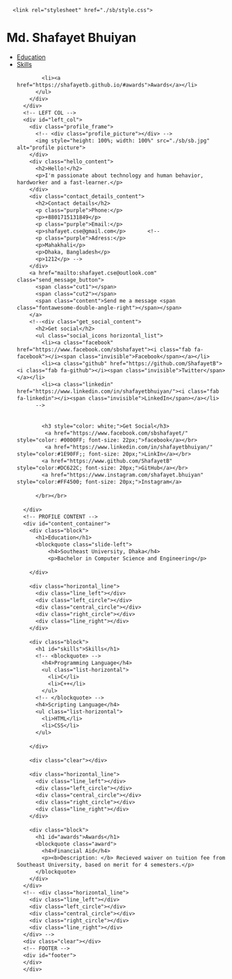 
<!DOCTYPE html>
<html lang="en">
<head><meta http-equiv="Content-Type" content="text/html; charset=UTF-8">
  <title>Shafayet Bhuiyan</title>
  
  
  <!--<script src="https://./Welcome!_files/code.jquery.com/jquery-3.5.0.min.map"></script>
  <script src="https://./Welcome!_files/code.jquery.com/jquery-3.5.0.min.js"></script>-->
      <link rel="stylesheet" href="./sb/style.css">

  <!--<script
  src="https://code.jquery.com/jquery-3.5.0.min.js"
  integrity="sha256-xNzN2a4ltkB44Mc/Jz3pT4iU1cmeR0FkXs4pru/JxaQ="
  crossorigin="anonymous"></script>-->


</head>

<body>
  <!--<link rel="stylesheet" href="./Welcome!_files/all.css" integrity="sha384-50oBUHEmvpQ+1lW4y57PTFmhCaXp0ML5d60M1M7uH2+nqUivzIebhndOJK28anvf" crossorigin="anonymous">-->
  <link href="./sb/css" rel="stylesheet" type="text/css">
  
<!-- MAIN CONTAINER -->
  <div id="main_container">
      <!-- HEADER -->
      <div id="header">
        <!-- LOGOTYPE/NAME -->
        <div class="header_logotype_container">
          <h1 class="logotype_name">Md. Shafayet <span class="purple">Bhuiyan</span></h1>
        </div>
        <!-- MAIN MENU -->
        <div class="header_menu_container">
          <!-- <ul class="download_print_buttons horizontal_list">
            <li><a href="#"><span class="icon entypo-download"></span>Download CV</a></li>
            <li><a href="#"><span class="icon entypo-print"></span>Print CV</a></li>
          </ul> -->
          <div class="clear"></div>
          <ul class="header_menu horizontal_list">
            <li><a class="no_border purple" href="https://shafayetb.github.io/#">Education</a></li>
            <li><a href="https://shafayetb.github.io/#skills">Skills</a></li>
          
            <li><a href="https://shafayetb.github.io/#awards">Awards</a></li>
          </ul>
        </div>
      </div>
      <!-- LEFT COL -->
      <div id="left_col">
        <div class="profile_frame">
          <!-- <div class="profile_picture"></div> -->
          <img style="height: 100%; width: 100%" src="./sb/sb.jpg" alt="profile picture">
        </div>
        <div class="hello_content">
          <h2>Hello!</h2>
          <p>I'm passionate about technology and human behavior, hardworker and a fast-learner.</p>
        </div>
        <div class="contact_details_content">
          <h2>Contact details</h2>
          <p class="purple">Phone:</p>
          <p>+8801715131849</p>
          <p class="purple">Email:</p>
          <p>shafayet.cse@gmail.com</p>		  <!--
          <p class="purple">Adress:</p>
          <p>Mahakhali</p>
          <p>Dhaka, Bangladesh</p>
          <p>1212</p> -->
        </div>
        <a href="mailto:shafayet.cse@outlook.com" class="send_message_button">
          <span class="cut1"></span>
          <span class="cut2"></span>
          <span class="content">Send me a message <span class="fontawesome-double-angle-right"></span></span>
        </a>
        <!--<div class="get_social_content">
          <h2>Get social</h2>
          <ul class="social_icons horizontal_list">
            <li><a class="facebook" href="https://www.facebook.com/sbshafayet"><i class="fab fa-facebook"></i><span class="invisible">Facebook</span></a></li>
            <li><a class="github" href="https://github.com/ShafayetB"><i class="fab fa-github"></i><span class="invisible">Twitter</span></a></li>
            <li><a class="linkedin" href="https://www.linkedin.com/in/shafayetbhuiyan/"><i class="fab fa-linkedin"></i><span class="invisible">LinkedIn</span></a></li>
          -->
		  
		  
			<h3 style="color: white;">Get Social</h3>
			 <a href="https://www.facebook.com/sbshafayet/" style="color: #0000FF; font-size: 22px;">facebook</a></br>
		  	 <a href="https://www.linkedin.com/in/shafayetbhuiyan/"  style="color:#1E90FF;; font-size: 20px;">LinkIn</a></br>
			<a href="https://www.github.com/ShafayetB" style="color:#DC622C; font-size: 20px;">GitHub</a></br>
			<a href="https://www.instagram.com/shafayet.bhuiyan" style="color:#FF4500; font-size: 20px;">Instagram</a>
									
		  </br></br>
		  
      </div>
      <!-- PROFILE CONTENT --> 
      <div id="content_container">				
        <div class="block">
          <h1>Education</h1>
          <blockquote class="slide-left">
              <h4>Southeast University, Dhaka</h4>
              <p>Bachelor in Computer Science and Engineering</p>
              
        </div>
        
        <div class="horizontal_line">
          <div class="line_left"></div>
          <div class="left_circle"></div>
          <div class="central_circle"></div>
          <div class="right_circle"></div>
          <div class="line_right"></div>
        </div>
        
        <div class="block">
          <h1 id="skills">Skills</h1>
          <!-- <blockquote> -->
            <h4>Programming Language</h4>
            <ul class="list-horizontal">
              <li>C</li>
              <li>C++</li>
            </ul>
          <!-- </blockquote> -->
          <h4>Scripting Language</h4>
          <ul class="list-horizontal">
            <li>HTML</li>
            <li>CSS</li>
          </ul>
          
        </div>

        <div class="clear"></div>
        
        <div class="horizontal_line">
          <div class="line_left"></div>
          <div class="left_circle"></div>
          <div class="central_circle"></div>
          <div class="right_circle"></div>
          <div class="line_right"></div>
        </div>
		
		<div class="block">
          <h1 id="awards">Awards</h1>
          <blockquote class="award">
            <h4>Financial Aid</h4>
            <p><b>Description: </b> Recieved waiver on tuition fee from Southeast University, based on merit for 4 semesters.</p>
          </blockquote>
        </div> 
      </div>
      <!-- <div class="horizontal_line">
        <div class="line_left"></div>
        <div class="left_circle"></div>
        <div class="central_circle"></div>
        <div class="right_circle"></div>
        <div class="line_right"></div>
      </div> -->
      <div class="clear"></div>
      <!-- FOOTER -->
      <div id="footer">
      </div>
      </div>
 <!-- <script src="./Welcome!_files/jquery-3.5.0.min.map"></script>
  <script src="./Welcome!_files/index.js.download"></script>-->
</body></html>
